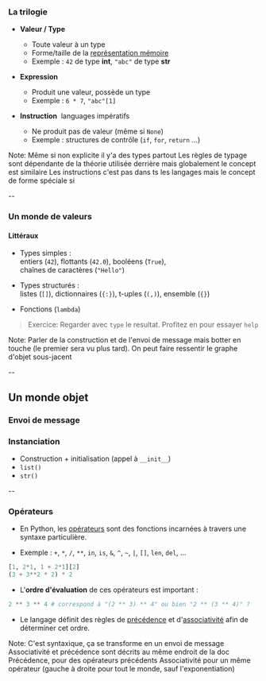 ### La trilogie

- **Valeur / Type**
  - Toute valeur à un type
  - Forme/taille de la [représentation mémoire](http://)
  - Exemple : `42` de type **int**, `"abc"` de type **str**

- **Expression**
  - Produit une valeur, possède un type
  - Exemple : `6 * 7`, `"abc"[1]`

- **Instruction** &nbsp;<span class="label">languages impératifs</span>
  - Ne produit pas de valeur (même si `None`)
  - Exemple : structures de contrôle (`if`, `for`, `return` ...)

Note:
Même si non explicite il y'a des types partout
Les règles de typage sont dépendante de la théorie utilisée derrière
mais globalement le concept est similaire
Les instructions c'est pas dans ts les langages mais le concept de forme spéciale si

--

### Un monde de valeurs
#### Littéraux

- Types simples : \
  entiers (`42`), flottants (`42.0`), booléens (`True`), \
  chaînes de caractères (`"Hello"`)

- Types structurés : \
  listes (`[]`), dictionnaires (`{:}`), t-uples (`(,)`), ensemble (`{}`)

- Fonctions (`lambda`)

> Exercice: Regarder avec `type` le resultat. Profitez en pour essayer `help`

Note:
Parler de la construction et de l'envoi de message mais botter en touche (le
premier sera vu plus tard).
On peut faire ressentir le graphe d'objet sous-jacent

--

## Un monde objet
### Envoi de message

### Instanciation

- Construction + initialisation (appel à `__init__`)
- `list()`
- `str()`

--

### Opérateurs

- En Python, les [opérateurs](https://docs.python.org/3.8/library/operator.html)
  sont des fonctions incarnées à travers une syntaxe particulière.

- Exemple : `+`, `*`, `/`, `**`, `in`, `is`, `&`, `^`, `~`, `|`, `[]`, `len`, `del`, ...


```python
[1, 2*1, 1 + 2*1][2]
(3 + 3**2 * 2) * 2
```

- L'**ordre d'évaluation** de ces opérateurs est important&nbsp;:

```python
2 ** 3 ** 4 # correspond à "(2 ** 3) ** 4" ou bien "2 ** (3 ** 4)" ?
```

- Le langage définit des règles de
    [précédence](https://docs.python.org/3/reference/expressions.html#operator-precedence)
    et
    d'[associativité](https://docs.python.org/3/reference/expressions.html#operator-precedence)
    afin de déterminer cet ordre.

Note: C'est syntaxique, ça se transforme en un envoi de message
      Associativité et précédence sont décrits au même endroit de la doc
      Précédence, pour des opérateurs précédents
      Associativité pour un même opérateur (gauche à droite pour tout le monde, sauf l'exponentiation)
